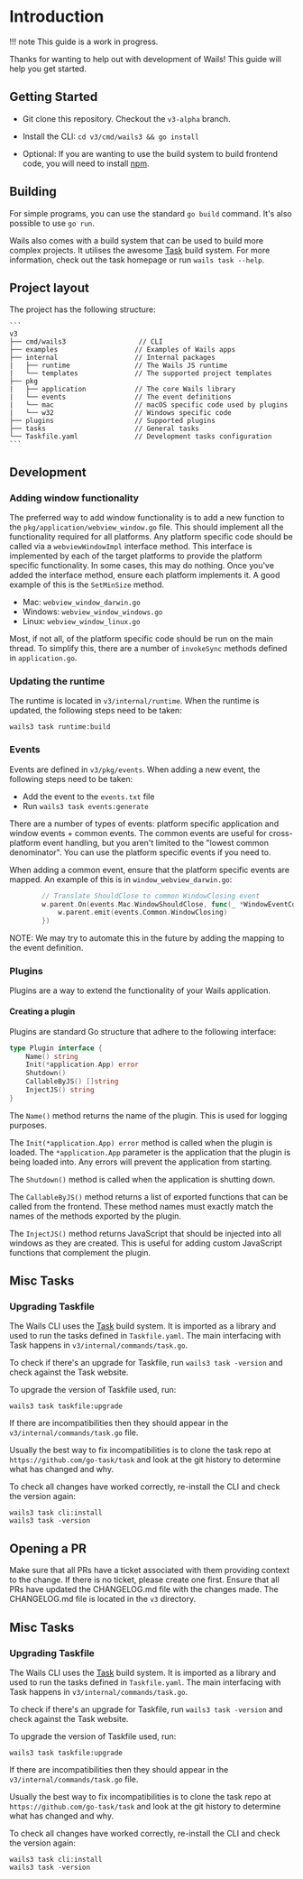 # Introduction

!!! note
        This guide is a work in progress.

Thanks for wanting to help out with development of Wails! This guide will help you get started.

## Getting Started

- Git clone this repository. Checkout the `v3-alpha` branch.
- Install the CLI: `cd v3/cmd/wails3 && go install`

- Optional: If you are wanting to use the build system to build frontend code, you will need to install [npm](https://nodejs.org/en/download).

## Building

For simple programs, you can use the standard `go build` command. It's also possible to use `go run`.

Wails also comes with a build system that can be used to build more complex projects. It utilises the awesome [Task](https://taskfile.dev) build system.
For more information, check out the task homepage or run `wails task --help`. 

## Project layout

The project has the following structure:
    
    ```
    v3
    ├── cmd/wails3                  // CLI
    ├── examples                   // Examples of Wails apps 
    ├── internal                   // Internal packages
    |   ├── runtime                // The Wails JS runtime
    |   └── templates              // The supported project templates
    ├── pkg
    |   ├── application            // The core Wails library
    |   └── events                 // The event definitions
    |   └── mac                    // macOS specific code used by plugins
    |   └── w32                    // Windows specific code
    ├── plugins                    // Supported plugins
    ├── tasks                      // General tasks
    └── Taskfile.yaml              // Development tasks configuration
    ```

## Development

### Adding window functionality

The preferred way to add window functionality is to add a new function to the `pkg/application/webview_window.go` file. This should implement all the functionality required for all platforms. Any platform specific code should be called via a `webviewWindowImpl` interface method. This interface is implemented by each of the target platforms to provide the platform specific functionality. In some cases, this may do nothing.
Once you've added the interface method, ensure each platform implements it. A good example of this is the `SetMinSize` method.

- Mac: `webview_window_darwin.go`
- Windows: `webview_window_windows.go`
- Linux: `webview_window_linux.go`

Most, if not all, of the platform specific code should be run on the main thread. To simplify this, there are a number of `invokeSync` methods defined in `application.go`. 

### Updating the runtime

The runtime is located in `v3/internal/runtime`. When the runtime is updated, the following steps need to be taken:

```shell
wails3 task runtime:build
```

### Events

Events are defined in `v3/pkg/events`. When adding a new event, the following steps need to be taken:

- Add the event to the `events.txt` file
- Run `wails3 task events:generate`

There are a number of types of events: platform specific application and window events + common events. The common events are useful for cross-platform event handling, but you aren't limited to the "lowest common denominator". You can use the platform specific events if you need to.

When adding a common event, ensure that the platform specific events are mapped. An example of this is in `window_webview_darwin.go`:

```go
		// Translate ShouldClose to common WindowClosing event
		w.parent.On(events.Mac.WindowShouldClose, func(_ *WindowEventContext) {
			w.parent.emit(events.Common.WindowClosing)
		})
```

NOTE: We may try to automate this in the future by adding the mapping to the event definition.

### Plugins

Plugins are a way to extend the functionality of your Wails application.

#### Creating a plugin

Plugins are standard Go structure that adhere to the following interface:

```go
type Plugin interface {
    Name() string
    Init(*application.App) error
    Shutdown() 
    CallableByJS() []string
    InjectJS() string
}
```

The `Name()` method returns the name of the plugin. This is used for logging purposes.

The `Init(*application.App) error` method is called when the plugin is loaded. The `*application.App`
parameter is the application that the plugin is being loaded into. Any errors will prevent
the application from starting.

The `Shutdown()` method is called when the application is shutting down.

The `CallableByJS()` method returns a list of exported functions that can be called from
the frontend. These method names must exactly match the names of the methods exported
by the plugin.

The `InjectJS()` method returns JavaScript that should be injected into all windows as they are created. This is useful for adding custom JavaScript functions that complement the plugin.


## Misc Tasks

### Upgrading Taskfile

The Wails CLI uses the [Task](https://taskfile.dev) build system. It is imported as a library and used to run the tasks defined in `Taskfile.yaml`.
The main interfacing with Task happens in `v3/internal/commands/task.go`.

To check if there's an upgrade for Taskfile, run `wails3 task -version` and check against the Task website.

To upgrade the version of Taskfile used, run:

```shell
wails3 task taskfile:upgrade
```

If there are incompatibilities then they should appear in the `v3/internal/commands/task.go` file.

Usually the best way to fix incompatibilities is to clone the task repo at `https://github.com/go-task/task` and look at the git history to determine what has changed and why.

To check all changes have worked correctly, re-install the CLI and check the version again:

```shell
wails3 task cli:install
wails3 task -version
```

## Opening a PR

Make sure that all PRs have a ticket associated with them providing context to the change. If there is no ticket, please create one first.
Ensure that all PRs have updated the CHANGELOG.md file with the changes made. The CHANGELOG.md file is located in the `v3` directory.


## Misc Tasks

### Upgrading Taskfile

The Wails CLI uses the [Task](https://taskfile.dev) build system. It is imported as a library and used to run the tasks defined in `Taskfile.yaml`.
The main interfacing with Task happens in `v3/internal/commands/task.go`.

To check if there's an upgrade for Taskfile, run `wails3 task -version` and check against the Task website.

To upgrade the version of Taskfile used, run:

```shell
wails3 task taskfile:upgrade
```

If there are incompatibilities then they should appear in the `v3/internal/commands/task.go` file.

Usually the best way to fix incompatibilities is to clone the task repo at `https://github.com/go-task/task` and look at the git history to determine what has changed and why.

To check all changes have worked correctly, re-install the CLI and check the version again:

```shell
wails3 task cli:install
wails3 task -version
```

